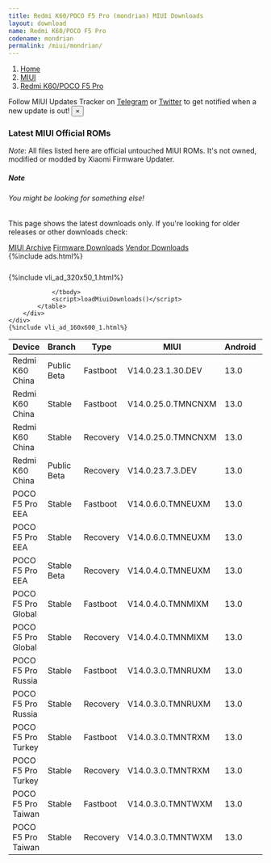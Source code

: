 ```yaml
---
title: Redmi K60/POCO F5 Pro (mondrian) MIUI Downloads
layout: download
name: Redmi K60/POCO F5 Pro
codename: mondrian
permalink: /miui/mondrian/
---
```

<nav aria-label="breadcrumb">
    <ol class="breadcrumb">
        <li class="breadcrumb-item"><a href="/">Home</a></li>
        <li class="breadcrumb-item"><a href="/miui/">MIUI</a></li>
        <li class="breadcrumb-item active" aria-current="page"><a href="/miui/mondrian/">Redmi K60/POCO F5 Pro</a></li>
    </ol>
</nav>
<div class="alert alert-primary alert-dismissible fade show" role="alert">
    Follow MIUI Updates Tracker on <a href="https://t.me/MIUIUpdatesTracker" class="alert-link">Telegram</a>
     or <a href="https://twitter.com/MiFwUpdater" class="alert-link">Twitter</a> to get notified when a new update is out!
    <button type="button" class="close" data-dismiss="alert" aria-label="Close">
        <span aria-hidden="true">&times;</span>
    </button>
</div>

### Latest MIUI Official ROMs
*Note*: All files listed here are official untouched MIUI ROMs. It's not owned, modified or modded by Xiaomi Firmware Updater.
<div class="card">
  <div class="card-body">
    <h5 class="card-title">Note</h5>
    <h6 class="card-subtitle mb-2 text-muted">You might be looking for something else!</h6>
    <p class="card-text">This page shows the latest downloads only.
     If you're looking for older releases or other downloads check:</p>
    <a href="/archive/miui/mondrian/" class="card-link">MIUI Archive</a>
    <a href="/firmware/mondrian/" class="card-link">Firmware Downloads</a>
    <a href="/vendor/mondrian/" class="card-link">Vendor Downloads</a>
  </div>
</div>
{%include ads.html%}
<div class="row justify-content-center">
    <div class="col-10">
        <div class="table-responsive-md" style="margin-top: 25px;">
            {%include vli_ad_320x50_1.html%}
            <table id="miui" class="display dt-responsive nowrap compact table table-striped table-hover table-sm">
                <thead class="thead-dark">
                    <tr>
                        <th data-ref="device">Device</th>
                        <th data-ref="branch">Branch</th>
                        <th data-ref="type">Type</th>
                        <th data-ref="miui">MIUI</th>
                        <th data-ref="android">Android</th>
                        <th data-ref="size">Size</th>
                        <th data-ref="size">Date</th>
                        <th data-ref="link">Link</th>
                    </tr>
                </thead>
                <tbody>
                <tr><td>Redmi K60 China</td><td>Public Beta</td><td>Fastboot</td><td>V14.0.23.1.30.DEV</td><td>13.0</td><td>7.4 GB</td><td>2023-01-31</td><td><a href="/miui/mondrian/public beta/V14.0.23.1.30.DEV/">Download</a></td></tr>
<tr><td>Redmi K60 China</td><td>Stable</td><td>Fastboot</td><td>V14.0.25.0.TMNCNXM</td><td>13.0</td><td>7.4 GB</td><td>2023-06-15</td><td><a href="/miui/mondrian/stable/V14.0.25.0.TMNCNXM/">Download</a></td></tr>
<tr><td>Redmi K60 China</td><td>Stable</td><td>Recovery</td><td>V14.0.25.0.TMNCNXM</td><td>13.0</td><td>6.0 GB</td><td>2023-06-26</td><td><a href="/miui/mondrian/stable/V14.0.25.0.TMNCNXM/">Download</a></td></tr>
<tr><td>Redmi K60 China</td><td>Public Beta</td><td>Recovery</td><td>V14.0.23.7.3.DEV</td><td>13.0</td><td>5.9 GB</td><td>2023-07-07</td><td><a href="/miui/mondrian/public beta/V14.0.23.7.3.DEV/">Download</a></td></tr>
<tr><td>POCO F5 Pro EEA</td><td>Stable</td><td>Fastboot</td><td>V14.0.6.0.TMNEUXM</td><td>13.0</td><td>7.1 GB</td><td>2023-04-18</td><td><a href="/miui/mondrian/stable/V14.0.6.0.TMNEUXM/">Download</a></td></tr>
<tr><td>POCO F5 Pro EEA</td><td>Stable</td><td>Recovery</td><td>V14.0.6.0.TMNEUXM</td><td>13.0</td><td>4.9 GB</td><td>2023-05-10</td><td><a href="/miui/mondrian/stable/V14.0.6.0.TMNEUXM/">Download</a></td></tr>
<tr><td>POCO F5 Pro EEA</td><td>Stable Beta</td><td>Recovery</td><td>V14.0.4.0.TMNEUXM</td><td>13.0</td><td>4.8 GB</td><td>2023-04-14</td><td><a href="/miui/mondrian/stable beta/V14.0.4.0.TMNEUXM/">Download</a></td></tr>
<tr><td>POCO F5 Pro Global</td><td>Stable</td><td>Fastboot</td><td>V14.0.4.0.TMNMIXM</td><td>13.0</td><td>7.4 GB</td><td>2023-04-26</td><td><a href="/miui/mondrian/stable/V14.0.4.0.TMNMIXM/">Download</a></td></tr>
<tr><td>POCO F5 Pro Global</td><td>Stable</td><td>Recovery</td><td>V14.0.4.0.TMNMIXM</td><td>13.0</td><td>4.9 GB</td><td>2023-05-10</td><td><a href="/miui/mondrian/stable/V14.0.4.0.TMNMIXM/">Download</a></td></tr>
<tr><td>POCO F5 Pro Russia</td><td>Stable</td><td>Fastboot</td><td>V14.0.3.0.TMNRUXM</td><td>13.0</td><td>6.7 GB</td><td>2023-04-19</td><td><a href="/miui/mondrian/stable/V14.0.3.0.TMNRUXM/">Download</a></td></tr>
<tr><td>POCO F5 Pro Russia</td><td>Stable</td><td>Recovery</td><td>V14.0.3.0.TMNRUXM</td><td>13.0</td><td>4.8 GB</td><td>2023-05-10</td><td><a href="/miui/mondrian/stable/V14.0.3.0.TMNRUXM/">Download</a></td></tr>
<tr><td>POCO F5 Pro Turkey</td><td>Stable</td><td>Fastboot</td><td>V14.0.3.0.TMNTRXM</td><td>13.0</td><td>6.7 GB</td><td>2023-04-26</td><td><a href="/miui/mondrian/stable/V14.0.3.0.TMNTRXM/">Download</a></td></tr>
<tr><td>POCO F5 Pro Turkey</td><td>Stable</td><td>Recovery</td><td>V14.0.3.0.TMNTRXM</td><td>13.0</td><td>4.8 GB</td><td>2023-05-10</td><td><a href="/miui/mondrian/stable/V14.0.3.0.TMNTRXM/">Download</a></td></tr>
<tr><td>POCO F5 Pro Taiwan</td><td>Stable</td><td>Fastboot</td><td>V14.0.3.0.TMNTWXM</td><td>13.0</td><td>6.2 GB</td><td>2023-04-21</td><td><a href="/miui/mondrian/stable/V14.0.3.0.TMNTWXM/">Download</a></td></tr>
<tr><td>POCO F5 Pro Taiwan</td><td>Stable</td><td>Recovery</td><td>V14.0.3.0.TMNTWXM</td><td>13.0</td><td>4.8 GB</td><td>2023-05-10</td><td><a href="/miui/mondrian/stable/V14.0.3.0.TMNTWXM/">Download</a></td></tr>

                </tbody>
                <script>loadMiuiDownloads()</script>
            </table>
        </div>
    </div>
    {%include vli_ad_160x600_1.html%}
</div>
